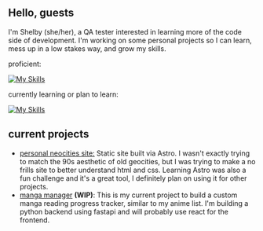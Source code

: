## Hello, guests

I'm Shelby (she/her), a QA tester interested in learning more of the code side of development. I'm working on some personal projects so I can learn, mess up in a low stakes way, and grow my skills.

proficient: 

[![My Skills](https://skillicons.dev/icons?i=astro,css,html,git,postman,py,selenium&theme=dark)](https://skillicons.dev)

currently learning or plan to learn:

[![My Skills](https://skillicons.dev/icons?i=js,ts,react&theme=dark)](https://skillicons.dev)


## current projects

- [personal neocities site:](https://github.com/panasonic-hum/astro_neocities) Static site built via Astro. I wasn't exactly trying to match the 90s aesthetic of old geocities, but I was trying to make a no frills site to better understand html and css. Learning Astro was also a fun challenge and it's a great tool, I definitely plan on using it for other projects.
- [manga manager](https://github.com/panasonic-hum/manga_manager) **(WIP)**: This is my current project to build a custom manga reading progress tracker, similar to my anime list. I'm building a python backend using fastapi and will probably use react for the frontend.

